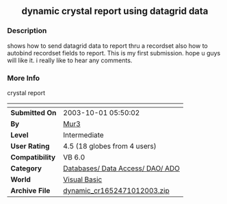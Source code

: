 ﻿<div align="center">

## dynamic crystal report  using datagrid data


</div>

### Description

shows how to send datagrid data to report thru a recordset also how to autobind recordset fields to report. This is my first submission. hope u guys will like it. i really like to hear any comments.
 
### More Info
 
crystal report


<span>             |<span>
---                |---
**Submitted On**   |2003-10-01 05:50:02
**By**             |[Mur3](https://github.com/Planet-Source-Code/PSCIndex/blob/master/ByAuthor/mur3.md)
**Level**          |Intermediate
**User Rating**    |4.5 (18 globes from 4 users)
**Compatibility**  |VB 6\.0
**Category**       |[Databases/ Data Access/ DAO/ ADO](https://github.com/Planet-Source-Code/PSCIndex/blob/master/ByCategory/databases-data-access-dao-ado__1-6.md)
**World**          |[Visual Basic](https://github.com/Planet-Source-Code/PSCIndex/blob/master/ByWorld/visual-basic.md)
**Archive File**   |[dynamic\_cr1652471012003\.zip](https://github.com/Planet-Source-Code/mur3-dynamic-crystal-report-using-datagrid-data__1-48928/archive/master.zip)








